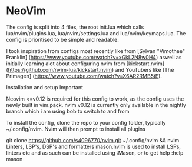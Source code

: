 # NeoVim
The config is split into 4 files, the root init.lua which calls lua/nvim/plugins.lua, lua/nvim/settings.lua and lua/nvim/keymaps.lua. The config is prioritised to be simple and readable.

I took inspiration from configs most recently like from [Sylvan "Vimothee" Franklin] (https://www.youtube.com/watch?v=xGkL2N8w0H4) aswell as initially learning alot about configuring nvim from [kickstart.nvim] (https://github.com/nvim-lua/kickstart.nvim) and YouTubers like [The Primagen] (https://www.youtube.com/watch?v=X6AR2RMB5tE).

Installation and setup
Important

Neovim <=v0.12 is required for this config to work, as the config uses the newly built in vim.pack. nvim v0.12 is currently only available in the nightly branch which i am using bob to switch to and from

To install the config, clone the repo to your config folder, typically ~/.config/nvim. Nvim will then prompt to install all plugins

git clone https://github.com/s4096770/nvim.git ~/.config/nvim && nvim
Linters, LSP's, DSP's and formatters
mason.nvim is used to install LSPs, linters etc and as such can be installed using :Mason, or to get help :help mason
